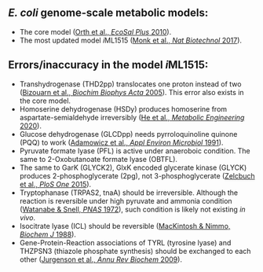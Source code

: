 ## *E. coli* genome-scale metabolic models:

* The core model ([Orth et al., *EcoSal Plus* 2010](https://doi.org/10.1128/ecosalplus.10.2.1)).
* The most updated model *i*ML1515 ([Monk et al., *Nat Biotechnol* 2017](https://doi.org/10.1038/nbt.3956)).


## Errors/inaccuracy in the model *i*ML1515:
* Transhydrogenase (THD2pp) translocates one proton instead of two ([Bizouarn et al., *Biochim Biophys Acta* 2005](https://doi.org/10.1016/j.bbabio.2005.04.004)). This error also exists in the core model.  
* Homoserine dehydrogenase (HSDy) produces homoserine from aspartate-semialdehyde irreversibly ([He et al., *Metabolic Engineering* 2020](https://doi.org/10.1016/j.ymben.2020.03.002)).  
* Glucose dehydrogenase (GLCDpp) needs pyrroloquinoline quinone (PQQ) to work ([Adamowicz et al., *Appl Environ Microbiol* 1991](https://www.ncbi.nlm.nih.gov/pubmed/1654044)).
* Pyruvate formate lyase (PFL) is active under anaeroboic condition. The same to 2-Oxobutanoate formate lyase (OBTFL).  
* The same to GarK (GLYCK2), GlxK encoded glycerate kinase (GLYCK) produces 2-phosphoglycerate (2pg), not 3-phosphoglycerate ([Zelcbuch et al., *PloS One* 2015](https://doi.org/10.1371/journal.pone.0122957)).  
* Tryptophanase (TRPAS2, tnaA) should be irreversible. Although the reaction is reversible under high pyruvate and ammonia condition ([Watanabe & Snell, *PNAS* 1972](https://www.ncbi.nlm.nih.gov/pmc/articles/PMC426635/)), such condition is likely not existing *in vivo*.   
* Isocitrate lyase (ICL) should be reversible ([MacKintosh & Nimmo, *Biochem J* 1988](https://www.ncbi.nlm.nih.gov/pmc/articles/PMC1148809/)).  
* Gene-Protein-Reaction associations of TYRL (tyrosine lyase) and THZPSN3 (thiazole phosphate synthesis) should be exchanged to each other ([Jurgenson et al., *Annu Rev Biochem* 2009](https://doi.org/10.1146/annurev.biochem.78.072407.102340)).  